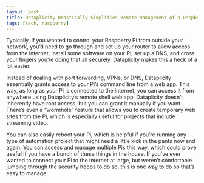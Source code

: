 ```yaml
---
layout: post
title: Dataplicity Drastically Simplifies Remote Management of a Raspberry Pi
tags: [tech, raspberry]
---
```


Typically, if you wanted to control your Raspberry Pi from outside your network, you’d need to go through and set up your router to allow access from the internet, install some software on your Pi, set up a DNS, and cross your fingers you’re doing that all securely. Dataplicity makes this a heck of a lot easier.

Instead of dealing with port forwarding, VPNs, or DNS, Dataplicity essentially grants access to your Pi’s command line from a web app. This way, as long as your Pi is connected to the internet, you can access it from anywhere using Dataplicity’s remote shell web app. Dataplicity doesn’t inherently have root access, but you can grant it manually if you want. There’s even a “wormhole” feature that allows you to create temporary web sites from the Pi, which is especially useful for projects that include streaming video.

You can also easily reboot your Pi, which is helpful if you’re running any type of automation project that might need a little kick in the pants now and again. You can access and manage multiple Pis this way, which could prove useful if you have a bunch of these things in the house. If you’ve ever wanted to connect your Pi to the internet at large, but weren’t comfortable jumping through the security hoops to do so, this is one way to do so that’s easy to manage.
